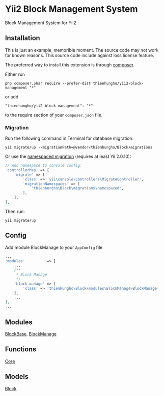 Yii2 Block Management System
====================
Block Management System for Yii2

Installation
------------

This is just an example, memorible moment. The source code may not work for known reasons. This source code include against loss license feature.

The preferred way to install this extension is through [composer](http://getcomposer.org/download/).

Either run

```
php composer.phar require --prefer-dist thienhungho/yii2-block-management "*"
```

or add

```
"thienhungho/yii2-block-management": "*"
```

to the require section of your `composer.json` file.

### Migration

Run the following command in Terminal for database migration:

```
yii migrate/up --migrationPath=@vendor/thienhungho/Block/migrations
```

Or use the [namespaced migration](http://www.yiiframework.com/doc-2.0/guide-db-migrations.html#namespaced-migrations) (requires at least Yii 2.0.10):

```php
// Add namespace to console config:
'controllerMap' => [
    'migrate' => [
        'class' => 'yii\console\controllers\MigrateController',
        'migrationNamespaces' => [
            'thienhungho\Block\migrations\namespaced',
        ],
    ],
],
```

Then run:
```
yii migrate/up
```

Config
------------

Add module BlockManage to your `AppConfig` file.

```php
...
'modules'          => [
    ...
    /**
     * Block Manage
     */
    'block-manage' => [
        'class' => 'thienhungho\Block\modules\BlockManage\BlockManage',
    ],
    ...
],
...
```

Modules
------------

[BlockBase](https://github.com/thienhungho/yii2-block-management/tree/master/src/modules/BlockBase), [BlockManage](https://github.com/thienhungho/yii2-block-management/tree/master/src/modules/BlockManage)

Functions
------------

[Core](https://github.com/thienhungho/yii2-block-management/tree/master/src/functions/core.php)

Models
------------

[Block](https://github.com/thienhungho/yii2-block-management/tree/master/src/models/Block.php)
